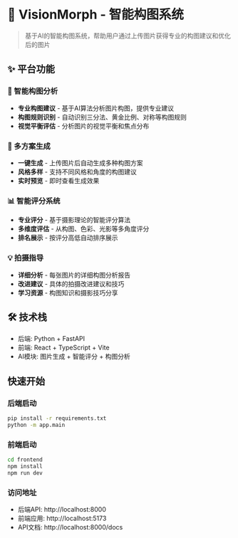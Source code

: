 # 🎨 VisionMorph - 智能构图系统

> 基于AI的智能构图系统，帮助用户通过上传图片获得专业的构图建议和优化后的图片

## ✨ 平台功能

### 🎯 智能构图分析
- **专业构图建议** - 基于AI算法分析图片构图，提供专业建议
- **构图规则识别** - 自动识别三分法、黄金比例、对称等构图规则
- **视觉平衡评估** - 分析图片的视觉平衡和焦点分布

### 🚀 多方案生成
- **一键生成** - 上传图片后自动生成多种构图方案
- **风格多样** - 支持不同风格和角度的构图建议
- **实时预览** - 即时查看生成效果

### 📊 智能评分系统
- **专业评分** - 基于摄影理论的智能评分算法
- **多维度评估** - 从构图、色彩、光影等多角度评分
- **排名展示** - 按评分高低自动排序展示

### 💡 拍摄指导
- **详细分析** - 每张图片的详细构图分析报告
- **改进建议** - 具体的拍摄改进建议和技巧
- **学习资源** - 构图知识和摄影技巧分享

## 🛠️ 技术栈
- 后端: Python + FastAPI
- 前端: React + TypeScript + Vite
- AI模块: 图片生成 + 智能评分 + 构图分析

## 快速开始

### 后端启动
```bash
pip install -r requirements.txt
python -m app.main
```

### 前端启动
```bash
cd frontend
npm install
npm run dev
```

### 访问地址
- 后端API: http://localhost:8000
- 前端应用: http://localhost:5173
- API文档: http://localhost:8000/docs